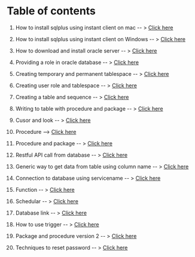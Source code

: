# Table of contents #
1. How to install sqlplus using instant client on mac -- > <a href="01_How _to_install_sqlplus_using_instant_client_on_mac/readme.MD"> Click here </a>

2. How to install sqlplus using instant client on Windows -- > <a href="02_How_to_install_instant_client_on_Windows/readme.MD"> Click here </a>

3. How to download and install oracle server -- > <a href="03_How_to_download_and_install_oracle_11g_on_Windows/readme.MD"> Click here </a>

4. Providing a role in oracle database -- > <a href="04_Providing_a_role_in_oracle_database/readme.MD"> Click here </a>

5. Creating temporary and permanent tablespace -- > <a href="05_Creating_temporary_and_permanent_tablespace/readme.MD"> Click here </a>

6. Creating user role and tablespace -- > <a href="06_Creating_user_role_and_a_tablespace/readme.MD"> Click here </a>

7. Creating a table and sequence -- > <a href="07_Creating_table_and_sequence/readme.MD"> Click here </a>

8. Writing to table with procedure and package -- > <a href="08_Writing_to_table_with_package_and_procedure/readme.MD"> Click here </a>

9. Cusor and look -- > <a href="09_Cursor_Loop_and_Condition/readme.MD"> Click here </a>

10. Procedure --> <a href="10_Procedure/readme.MD"> Click here </a>

11. Procedure and package -- > <a href="11_procedure_and_package/readme.MD"> Click here </a>

12. Restful API call from database -- > <a href="12_RESTful_API_call_using_UTL_HTTP/readme.MD"> Click here </a>

13. Generic way to get data from table using column name -- > <a href="13_Generic_way_to_get_data_from_table_using_Colum_name/readme.MD"> Click here </a>

14. Connection to database using servicename -- > <a href="14_Connection_to_database_using_sqlplus_using_service_name/README.MD"> Click here </a>

15. Function -- > <a href="16_Function_using_PL_SQL/readme.MD"> Click here </a>

16. Schedular -- > <a href="17_Schedular_Job_to_call_procedure/readme.MD"> Click here </a>

17. Database link -- > <a href="18_Database_link/readme.MD"> Click here </a>

18. How to use trigger  -- > <a href="19_How_to_use_Trigger_in_PLSQL/README.MD"> Click here </a>

19. Package and procedure version 2 -- > <a href="20_Package_and_procedure_in_PL-SQL_v2/readme.MD"> Click here </a>

21. Techniques to reset password -- > <a href="21_What_to_do_if_username_and_password_is_lost_in_oracle/readme.MD"> Click here </a>